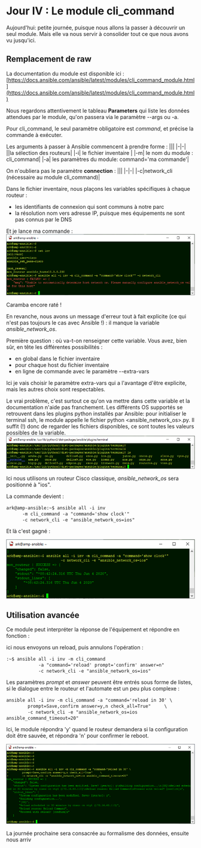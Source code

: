 # Jour IV : Le module cli_command

Aujourd'hui: petite journée, puisque nous allons la passer à découvrir un seul module. Mais elle va nous servir à consolider tout ce que nous avons vu jusqu'ici. 

## Remplacement de raw

La documentation du module est disponible ici :
[https://docs.ansible.com/ansible/latest/modules/cli_command_module.html](https://docs.ansible.com/ansible/latest/modules/cli_command_module.html)

Nous regardons attentivement le tableau **Parameters** qui  liste les données attendues par le module, qu'on passera via le paramètre --args ou -a. 

Pour cli_command, le seul paramètre obligatoire est *command*, et précise la commande à exécuter.

Les arguments à passer à Ansible commencent à prendre forme :
|||
|-|-|
||la sélection des routeurs|
|-i| le fichier inventaire |
|-m| le nom du module : cli_command|
|-a|  les paramètres du module: command='ma commande'|

On n'oubliera pas le paramètre **connection** :
|||
|-|-|
|-c|network_cli (nécessaire au module cli_command)|

Dans le fichier inventaire, nous plaçons les variables spécifiques à chaque routeur : 

 - les identifiants de connexion qui sont communs à notre parc
 - la résolution nom vers adresse IP, puisque mes équipements ne sont pas connus par le DNS 

Et je lance ma commande :
![screenshot006](../images/screenshot006.png)

Caramba encore raté !

En revanche, nous avons un message d'erreur tout à fait explicite (ce qui n'est pas toujours le cas avec Ansible !) : il manque la variable *ansible_network_os*.  

Première question : où va-t-on renseigner cette variable. Vous avez, bien sûr, en tête les différentes possibilités :

 - en global dans le fichier inventaire
 - pour chaque host du fichier inventaire
 - en ligne de commande avec le paramètre --extra-vars 

Ici je vais choisir le paramètre extra-vars qui a l'avantage d'être explicite, mais les autres choix sont respectables.

Le vrai problème, c'est surtout ce qu'on va mettre dans cette variable et la documentation n'aide pas franchement. Les différents OS supportés se retrouvent dans les plugins python installés par Ansible: pour initialiser le terminal ssh, le module appelle le fichier python <ansible_network_os>.py. Il suffit (!) donc de regarder les fichiers disponibles, ce sont toutes les valeurs possibles de la variable.
![screenshot007](../images/screenshot007.png)

Ici nous utilisons un routeur Cisco classique, *ansible_network_os* sera positionné à "ios".
 
 La commande devient :

    ark@amp-ansible:~$ ansible all -i inv 
          -m cli_command -a "command='show clock'" 
          -c network_cli -e "ansible_network_os=ios"

Et là c'est gagné :

![screenshot008](../images/screenshot008.png)

## Utilisation avancée

Ce module peut interpréter la réponse de l'équipement et répondre en fonction :

ici nous envoyons un reload, puis annulons l'opération :  

    :~$ ansible all -i inv -m cli_command 
                -a "command='reload' prompt='confirm' answer=n" 
                -c network_cli -e "ansible_network_os=ios"


Les paramètres *prompt* et *answer* peuvent être entrés sous forme de listes, si le dialogue entre le routeur et l'automate est un peu plus complexe :
  

    ansible all -i inv -m cli_command -a "command='reload in 30' \
            prompt=Save,confirm answer=y,n check_all=True"     \
            -c network_cli -e "ansible_network_os=ios ansible_command_timeout=20"

Ici, le module répondra 'y' quand le routeur demandera si la configuration doit être sauvée, et répondra 'n' pour confirmer le reboot.

![screenshot009](../images/screenshot009.png)


La journée prochaine sera consacrée au formalisme des données, ensuite nous arriv
<!--stackedit_data:
eyJoaXN0b3J5IjpbMTM0Njk0NDgzOCwtMTY0MTc1MDYwMCwyMT
A3MzE1MzAyLC0xNzI4ODI3NTY4LC00MTk1MTczNTgsMjAwNzYy
NjU0MCwtMTY3MjA2NDgxMywtNjk5NDYxMDY2LDE0OTY2MDY4Nz
ksLTEzNjQyODIxNDQsNzcyNzg5MjE4LDEzNzEyNDgxNl19
-->